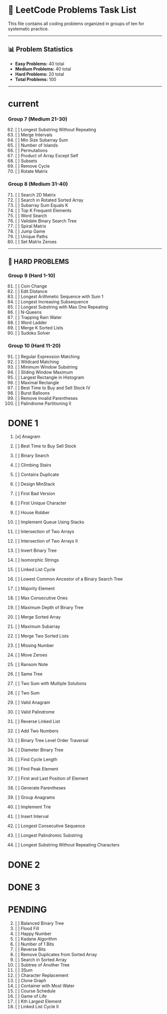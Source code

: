 # 🎯 LeetCode Problems Task List

This file contains all coding problems organized in groups of ten for systematic practice.

---

## 📊 **Problem Statistics**

- **Easy Problems:** 40 total
- **Medium Problems:** 40 total
- **Hard Problems:** 20 total
- **Total Problems:** 100

---

# current

### **Group 7 (Medium 21-30)**

62. [ ] Longest Substring Without Repeating
63. [ ] Merge Intervals
64. [ ] Min Size Subarray Sum
65. [ ] Number of Islands
66. [ ] Permutations
67. [ ] Product of Array Except Self
68. [ ] Subsets
69. [ ] Remove Cycle
70. [ ] Rotate Matrix

### **Group 8 (Medium 31-40)**

71. [ ] Search 2D Matrix
72. [ ] Search in Rotated Sorted Array
73. [ ] Subarray Sum Equals K
74. [ ] Top K Frequent Elements
75. [ ] Word Search
76. [ ] Validate Binary Search Tree
77. [ ] Spiral Matrix
78. [ ] Jump Game
79. [ ] Unique Paths
80. [ ] Set Matrix Zeroes

---

## 🔴 **HARD PROBLEMS**

### **Group 9 (Hard 1-10)**

81. [ ] Coin Change
82. [ ] Edit Distance
83. [ ] Longest Arithmetic Sequence with Sum 1
84. [ ] Longest Increasing Subsequence
85. [ ] Longest Substring with Max One Repeating
86. [ ] N-Queens
87. [ ] Trapping Rain Water
88. [ ] Word Ladder
89. [ ] Merge K Sorted Lists
90. [ ] Sudoku Solver

### **Group 10 (Hard 11-20)**

91. [ ] Regular Expression Matching
92. [ ] Wildcard Matching
93. [ ] Minimum Window Substring
94. [ ] Sliding Window Maximum
95. [ ] Largest Rectangle in Histogram
96. [ ] Maximal Rectangle
97. [ ] Best Time to Buy and Sell Stock IV
98. [ ] Burst Balloons
99. [ ] Remove Invalid Parentheses
100.  [ ] Palindrome Partitioning II

# DONE 1
1. [x] Anagram
3. [ ] Best Time to Buy Sell Stock
4. [ ] Binary Search
5. [ ] Climbing Stairs
6. [ ] Contains Duplicate
7. [ ] Design MinStack
8. [ ] First Bad Version
9. [ ] First Unique Character
12. [ ] House Robber

13. [ ] Implement Queue Using Stacks
15. [ ] Intersection of Two Arrays
14. [ ] Intersection of Two Arrays II
16. [ ] Invert Binary Tree
17. [ ] Isomorphic Strings
19. [ ] Linked List Cycle
20. [ ] Lowest Common Ancestor of a Binary Search Tree
21. [ ] Majority Element
22. [ ] Max Consecutive Ones
23. [ ] Maximum Depth of Binary Tree

24. [ ] Merge Sorted Array
25. [ ] Maximum Subarray
26. [ ] Merge Two Sorted Lists
27. [ ] Missing Number
28. [ ] Move Zeroes
30. [ ] Ransom Note
33. [ ] Same Tree
36. [ ] Two Sum with Multiple Solutions
37. [ ] Two Sum
38. [ ] Valid Anagram

39. [ ] Valid Palindrome
40. [ ] Reverse Linked List
42. [ ] Add Two Numbers
43. [ ] Binary Tree Level Order Traversal
48. [ ] Diameter Binary Tree
49. [ ] Find Cycle Length
50. [ ] Find Peak Element
51. [ ] First and Last Position of Element
53. [ ] Generate Parentheses
54. [ ] Group Anagrams

55. [ ] Implement Trie
56. [ ] Insert Interval
59. [ ] Longest Consecutive Sequence
60. [ ] Longest Palindromic Substring
61. [ ] Longest Substring Without Repeating Characters


# DONE 2

# DONE 3

# PENDING
2. [ ] Balanced Binary Tree
10. [ ] Flood Fill
11. [ ] Happy Number
18. [ ] Kadane Algorithm
29. [ ] Number of 1 Bits
32. [ ] Reverse Bits
31. [ ] Remove Duplicates from Sorted Array
34. [ ] Search in Sorted Array
35. [ ] Subtree of Another Tree
41. [ ] 3Sum
44. [ ] Character Replacement
45. [ ] Clone Graph
46. [ ] Container with Most Water
47. [ ] Course Schedule
52. [ ] Game of Life
57. [ ] Kth Largest Element
58. [ ] Linked List Cycle II